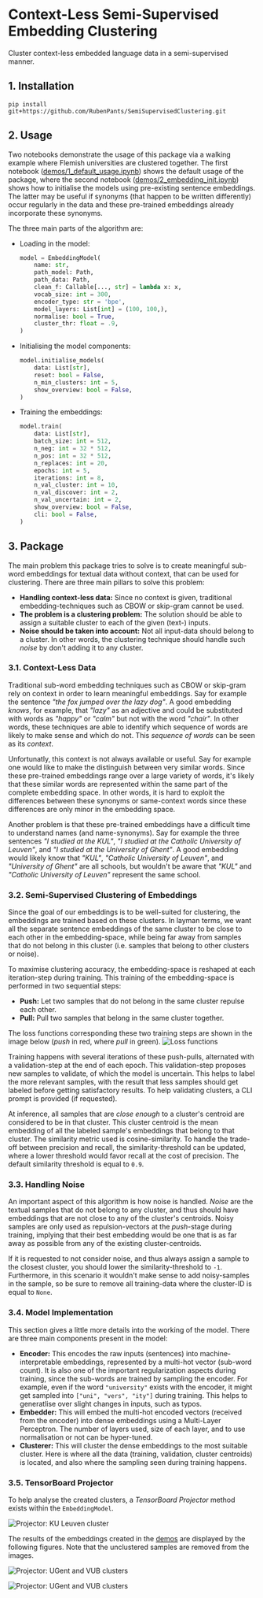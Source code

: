 # Context-Less Semi-Supervised Embedding Clustering
Cluster context-less embedded language data in a semi-supervised manner.



## 1. Installation

```
pip install git+https://github.com/RubenPants/SemiSupervisedClustering.git
```



## 2. Usage

Two notebooks demonstrate the usage of this package via a walking example where Flemish universities are clustered together. The first notebook ([demos/1_default_usage.ipynb](https://github.com/RubenPants/SemiSupervisedClustering/blob/master/demos/1_default_usage.ipynb)) shows the default usage of the package, where the second notebook ([demos/2_embedding_init.ipynb](https://github.com/RubenPants/SemiSupervisedClustering/blob/master/demos/2_embedding_init.ipynb)) shows how to initialise the models using pre-existing sentence embeddings. The latter may be useful if synonyms (that happen to be written differently) occur regularly in the data and these pre-trained embeddings already incorporate these synonyms.

The three main parts of the algorithm are:

- Loading in the model:

    ```python
    model = EmbeddingModel(
        name: str,
        path_model: Path,
        path_data: Path,
        clean_f: Callable[..., str] = lambda x: x,
        vocab_size: int = 300,
        encoder_type: str = 'bpe',
        model_layers: List[int] = (100, 100,),
        normalise: bool = True,
        cluster_thr: float = .9,
    )
    ```

- Initialising the model components:

    ```python
    model.initialise_models(
        data: List[str],
        reset: bool = False,
        n_min_clusters: int = 5,
        show_overview: bool = False,
    )
    ```

- Training the embeddings:

    ```python
    model.train(
        data: List[str],
        batch_size: int = 512,
        n_neg: int = 32 * 512,
        n_pos: int = 32 * 512,
        n_replaces: int = 20,
        epochs: int = 5,
        iterations: int = 8,
        n_val_cluster: int = 10,
        n_val_discover: int = 2,
        n_val_uncertain: int = 2,
        show_overview: bool = False,
        cli: bool = False,
    )
    ```

    



## 3. Package

The main problem this package tries to solve is to create meaningful sub-word embeddings for textual data without context, that can be used for clustering. There are three main pillars to solve this problem:

- **Handling context-less data:** Since no context is given, traditional embedding-techniques such as CBOW or skip-gram cannot be used.
- **The problem is a clustering problem:** The solution should be able to assign a suitable cluster to each of the given (text-) inputs.
- **Noise should be taken into account:** Not all input-data should belong to a cluster. In other words, the clustering technique should handle such *noise* by don't adding it to any cluster.

### 3.1. Context-Less Data

Traditional sub-word embedding techniques such as CBOW or skip-gram rely on context in order to learn meaningful embeddings. Say for example the sentence *"the fox jumped over the lazy dog"*. A good embedding *knows*, for example, that *"lazy"* as an adjective and could be substituted with words as *"happy"* or *"calm"* but not with the word *"chair"*. In other words, these techniques are able to identify which sequence of words are likely to make sense and which do not. This *sequence of words* can be seen as its *context*.

Unfortunatly, this context is not always available or useful. Say for example one would like to make the distinguish between very similar words. Since these pre-trained embeddings range over a large variety of words, it's likely that these similar words are represented within the same part of the complete embedding space. In other words, it is hard to exploit the differences between these synonyms or same-context words since these differences are only minor in the embedding space.

Another problem is that these pre-trained embeddings have a difficult time to understand names (and name-synonyms). Say for example the three sentences *"I studied at the KUL"*, *"I studied at the Catholic University of Leuven"*, and *"I studied at the University of Ghent"*. A good embedding would likely know that *"KUL"*, *"Catholic University of Leuven"*, and *"University of Ghent"* are all schools, but wouldn't be aware that *"KUL"* and *"Catholic University of Leuven"* represent the same school.

### 3.2. Semi-Supervised Clustering of Embeddings

Since the goal of our embeddings is to be well-suited for clustering, the embeddings are trained based on these clusters. In layman terms, we want all the separate sentence embeddings of the same cluster to be close to each other in the embedding-space, while being far away from samples that do not belong in this cluster (i.e. samples that belong to other clusters or noise). 

To maximise clustering accuracy, the embedding-space is reshaped at each iteration-step during training. This training of the embedding-space is performed in two sequential steps:

- **Push:** Let two samples that do not belong in the same cluster repulse each other.
- **Pull:** Pull two samples that belong in the same cluster together.

The loss functions corresponding these two training steps are shown in the image below (*push* in red, where *pull* in green).
![Loss functions](img/loss_functions.png)

Training happens with several iterations of these push-pulls, alternated with a validation-step at the end of each epoch. This validation-step proposes new samples to validate, of which the model is uncertain. This helps to label the more relevant samples, with the result that less samples should get labeled before getting satisfactory results. To help validating clusters, a CLI prompt is provided (if requested).

At inference, all samples that are *close enough* to a cluster's centroid are considered to be in that cluster. This cluster centroid is the mean embedding of all the labeled sample's embeddings that belong to that cluster. The similarity metric used is cosine-similarity. To handle the trade-off between precision and recall, the similarity-threshold can be updated, where a lower threshold would favor recall at the cost of precision. The default similarity threshold is equal to `0.9`.

### 3.3. Handling Noise

An important aspect of this algorithm is how noise is handled. *Noise* are the textual samples that do not belong to any cluster, and thus should have embeddings that are not close to any of the cluster's centroids. Noisy samples are only used as repulsion-vectors at the *push*-stage during training, implying that their best embedding would be one that is as far away as possible from any of the existing cluster-centroids.

If it is requested to not consider noise, and thus always assign a sample to the closest cluster, you should lower the similarity-threshold to `-1`. Furthermore, in this scenario it wouldn't make sense to add noisy-samples in the sample, so be sure to remove all training-data where the cluster-ID is equal to `None`.

### 3.4. Model Implementation

This section gives a little more details into the working of the model. There are three main components present in the model:

- **Encoder:** This encodes the raw inputs (sentences) into machine-interpretable embeddings, represented by a multi-hot vector (sub-word count). It is also one of the important regularization aspects during training, since the sub-words are trained by sampling the encoder. For example, even if the word `"university"` exists with the encoder, it might get sampled into `["uni", "vers", "ity"]` during training. This helps to generatlise over slight changes in inputs, such as typos.
- **Embedder:** This will embed the multi-hot encoded vectors (received from the encoder) into dense embeddings using a Multi-Layer Perceptron. The number of layers used, size of each layer, and to use normalisation or not can be hyper-tuned.
- **Clusterer:** This will cluster the dense embeddings to the most suitable cluster. Here is where all the data (training, validation, cluster centroids) is located, and also where the sampling seen during training happens. 

### 3.5. TensorBoard Projector

To help analyse the created clusters, a *TensorBoard Projector* method exists within the `EmbeddingModel`.

![Projector: KU Leuven cluster](img/projector_kul.png)

 The results of the embeddings created in the [demos](https://github.com/RubenPants/SemiSupervisedClustering/blob/master/demos) are displayed by the following figures. Note that the unclustered samples are removed from the images.

![Projector: UGent and VUB clusters](img/projector_antwerp_ghent.png)

![Projector: UGent and VUB clusters](img/projector_vlerick_solvay.png)

